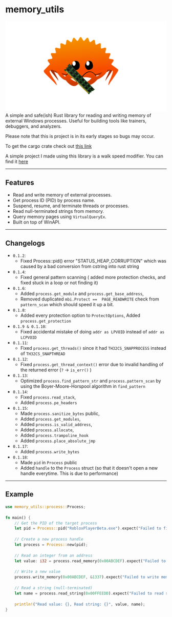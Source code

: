 # memory_utils

![Alt Text](https://raw.githubusercontent.com/penguin-cmyk/memory_utils/refs/heads/master/must_logo.png)
A simple and safe(ish) Rust library for reading and writing memory of external Windows processes. Useful for building tools like trainers, debuggers, and analyzers.

Please note that this is project is in its early stages so bugs may occur.

To get the cargo crate check out [this link](https://crates.io/crates/memory_utils)

A simple project I made using this library is a walk speed modifier. You can find it [here](https://github.com/penguin-cmyk/walkspeed-modifier/tree/main)

--------
## Features

- Read and write memory of external processes.
- Get process ID (PID) by process name.
- Suspend, resume, and terminate threads or processes.
- Read null-terminated strings from memory.
- Query memory pages using `VirtualQueryEx`.
- Built on top of WinAPI.
--------
## Changelogs
* `0.1.2`: 
  * Fixed Process::pid() error "STATUS_HEAP_CORRUPTION" which was caused by a bad conversion from cstring into rust string
* `0.1.4`:
  * Fixed general pattern scanning ( added more protection checks, and fixed stuck in a loop or not finding it)
* `0.1.6`:
  * Added `process.get_module` and `process.get_base_address`,
  * Removed duplicated `mbi.Protect ==  PAGE_READWRITE` check from `pattern_scan` which should speed it up a bit.
* `0.1.8`:
  * Added every protection option to `ProtectOptions`, Added `process.get_protection`
* `0.1.9 & 0.1.10`:
  * Fixed accidental mistake of doing `addr as LPVOID` instead of `addr as LCPVOID`
* `0.1.11`:
  * Fixed `process.get_threads()` since it had `TH32CS_SNAPPROCESS` instead of `TH32CS_SNAPTHREAD`
* `0.1.12`:
  * Fixed `process.get_thread_context()` error due to invalid handling of the returned error (`?` -> `is_err()` )
* `0.1.13`:
  * Optimized `process.find_pattern_str` and `process.pattern_scan` by using the Boyer-Moore-Horspool algorithm in `find_pattern`
* `0.1.14`:
  * Fixed `process.read_stack`, 
  * Added `process.pe_headers`
* `0.1.15`: 
  * Made  `process.sanitize_bytes` public,
  * Added `process.get_modules`, 
  * Added `process.is_valid_address`, 
  * Added `process.allocate`, 
  * Added `process.trampoline_hook`
  * Added `process.place_absolute_jmp`
* `0.1.17`:
  * Added `process.write_bytes` 
* `0.1.18`:
  * Made `pid` in `Process` public
  * Added `handle` to the `Process` struct (so that it doesn't open a new handle everytime. This is due to performance)
--------
## Example

```rust
use memory_utils::process::Process;

fn main() {
    // Get the PID of the target process
    let pid = Process::pid("RobloxPlayerBeta.exe").expect("Failed to find process");

    // Create a new process handle
    let process = Process::new(pid);

    // Read an integer from an address
    let value: i32 = process.read_memory(0x00ABCDEF).expect("Failed to read memory");

    // Write a new value
    process.write_memory(0x00ABCDEF, &1337).expect("Failed to write memory");

    // Read a string (null-terminated)
    let name = process.read_string(0x00FFEEDD).expect("Failed to read string");

    println!("Read value: {}, Read string: {}", value, name);
}
```